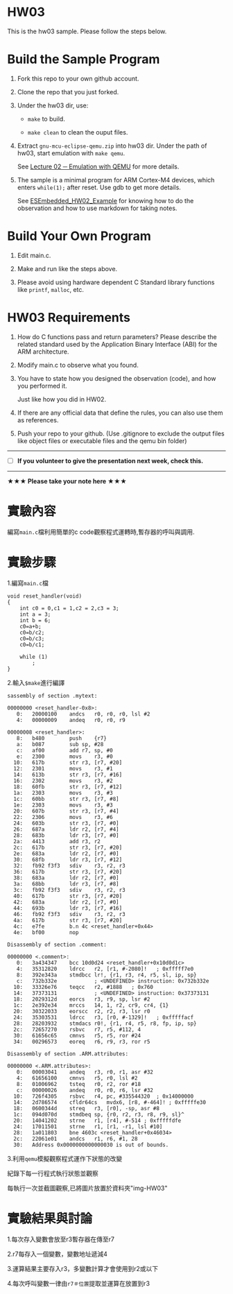 HW03
===
This is the hw03 sample. Please follow the steps below.

# Build the Sample Program

1. Fork this repo to your own github account.

2. Clone the repo that you just forked.

3. Under the hw03 dir, use:

	* `make` to build.

	* `make clean` to clean the ouput files.

4. Extract `gnu-mcu-eclipse-qemu.zip` into hw03 dir. Under the path of hw03, start emulation with `make qemu`.

	See [Lecture 02 ─ Emulation with QEMU] for more details.

5. The sample is a minimal program for ARM Cortex-M4 devices, which enters `while(1);` after reset. Use gdb to get more details.

	See [ESEmbedded_HW02_Example] for knowing how to do the observation and how to use markdown for taking notes.

# Build Your Own Program

1. Edit main.c.

2. Make and run like the steps above.

3. Please avoid using hardware dependent C Standard library functions like `printf`, `malloc`, etc.

# HW03 Requirements

1. How do C functions pass and return parameters? Please describe the related standard used by the Application Binary Interface (ABI) for the ARM architecture.

2. Modify main.c to observe what you found.

3. You have to state how you designed the observation (code), and how you performed it.

	Just like how you did in HW02.

3. If there are any official data that define the rules, you can also use them as references.

4. Push your repo to your github. (Use .gitignore to exclude the output files like object files or executable files and the qemu bin folder)

[Lecture 02 ─ Emulation with QEMU]: http://www.nc.es.ncku.edu.tw/course/embedded/02/#Emulation-with-QEMU
[ESEmbedded_HW02_Example]: https://github.com/vwxyzjimmy/ESEmbedded_HW02_Example

--------------------

- [ ] **If you volunteer to give the presentation next week, check this.**

--------------------

**★★★ Please take your note here ★★★**

# 實驗內容

編寫`main.c`檔利用簡單的c code觀察程式運轉時,暫存器的呼叫與調用.

# 實驗步驟

1.編寫`main.c`檔

```
void reset_handler(void)
{
	int c0 = 0,c1 = 1,c2 = 2,c3 = 3;
 	int a = 3;
	int b = 6;
	c0=a+b;
	c0=b/c2;
	c0=b/c3;
	c0=b/c1;

	while (1)
		;
}
```
2.輸入`$make`進行編譯
```
sassembly of section .mytext:

00000000 <reset_handler-0x8>:
   0:	20000100 	andcs	r0, r0, r0, lsl #2
   4:	00000009 	andeq	r0, r0, r9

00000008 <reset_handler>:
   8:	b480      	push	{r7}
   a:	b087      	sub	sp, #28
   c:	af00      	add	r7, sp, #0
   e:	2300      	movs	r3, #0
  10:	617b      	str	r3, [r7, #20]
  12:	2301      	movs	r3, #1
  14:	613b      	str	r3, [r7, #16]
  16:	2302      	movs	r3, #2
  18:	60fb      	str	r3, [r7, #12]
  1a:	2303      	movs	r3, #3
  1c:	60bb      	str	r3, [r7, #8]
  1e:	2303      	movs	r3, #3
  20:	607b      	str	r3, [r7, #4]
  22:	2306      	movs	r3, #6
  24:	603b      	str	r3, [r7, #0]
  26:	687a      	ldr	r2, [r7, #4]
  28:	683b      	ldr	r3, [r7, #0]
  2a:	4413      	add	r3, r2
  2c:	617b      	str	r3, [r7, #20]
  2e:	683a      	ldr	r2, [r7, #0]
  30:	68fb      	ldr	r3, [r7, #12]
  32:	fb92 f3f3 	sdiv	r3, r2, r3
  36:	617b      	str	r3, [r7, #20]
  38:	683a      	ldr	r2, [r7, #0]
  3a:	68bb      	ldr	r3, [r7, #8]
  3c:	fb92 f3f3 	sdiv	r3, r2, r3
  40:	617b      	str	r3, [r7, #20]
  42:	683a      	ldr	r2, [r7, #0]
  44:	693b      	ldr	r3, [r7, #16]
  46:	fb92 f3f3 	sdiv	r3, r2, r3
  4a:	617b      	str	r3, [r7, #20]
  4c:	e7fe      	b.n	4c <reset_handler+0x44>
  4e:	bf00      	nop

Disassembly of section .comment:

00000000 <.comment>:
   0:	3a434347 	bcc	10d0d24 <reset_handler+0x10d0d1c>
   4:	35312820 	ldrcc	r2, [r1, #-2080]!	; 0xfffff7e0
   8:	392e343a 	stmdbcc	lr!, {r1, r3, r4, r5, sl, ip, sp}
   c:	732b332e 			; <UNDEFINED> instruction: 0x732b332e
  10:	33326e76 	teqcc	r2, #1888	; 0x760
  14:	37373131 			; <UNDEFINED> instruction: 0x37373131
  18:	2029312d 	eorcs	r3, r9, sp, lsr #2
  1c:	2e392e34 	mrccs	14, 1, r2, cr9, cr4, {1}
  20:	30322033 	eorscc	r2, r2, r3, lsr r0
  24:	35303531 	ldrcc	r3, [r0, #-1329]!	; 0xfffffacf
  28:	28203932 	stmdacs	r0!, {r1, r4, r5, r8, fp, ip, sp}
  2c:	72657270 	rsbvc	r7, r5, #112, 4
  30:	61656c65 	cmnvs	r5, r5, ror #24
  34:	00296573 	eoreq	r6, r9, r3, ror r5

Disassembly of section .ARM.attributes:

00000000 <.ARM.attributes>:
   0:	00003041 	andeq	r3, r0, r1, asr #32
   4:	61656100 	cmnvs	r5, r0, lsl #2
   8:	01006962 	tsteq	r0, r2, ror #18
   c:	00000026 	andeq	r0, r0, r6, lsr #32
  10:	726f4305 	rsbvc	r4, pc, #335544320	; 0x14000000
  14:	2d786574 	cfldr64cs	mvdx6, [r8, #-464]!	; 0xfffffe30
  18:	0600344d 	streq	r3, [r0], -sp, asr #8
  1c:	094d070d 	stmdbeq	sp, {r0, r2, r3, r8, r9, sl}^
  20:	14041202 	strne	r1, [r4], #-514	; 0xfffffdfe
  24:	17011501 	strne	r1, [r1, -r1, lsl #10]
  28:	1a011803 	bne	4603c <reset_handler+0x46034>
  2c:	22061e01 	andcs	r1, r6, #1, 28
  30:	Address 0x0000000000000030 is out of bounds.
```

3.利用`qemu`模擬觀察程式運作下狀態的改變

紀錄下每一行程式執行狀態並觀察

每執行一次並截圖觀察,已將圖片放置於資料夾"img-HW03"


# 實驗結果與討論

1.每次存入變數會放至r3暫存器在傳至r7

2.r7每存入一個變數，變數地址遞減4

3.運算結果主要存入r3，多變數計算才會使用到r2或以下

4.每次呼叫變數一律由`r7＃位置`提取並運算在放置到r3





